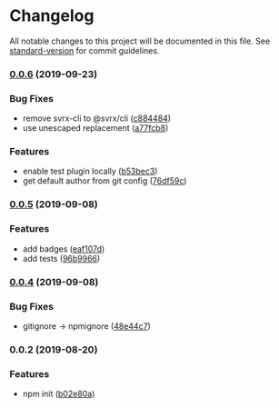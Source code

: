 # Changelog

All notable changes to this project will be documented in this file. See [standard-version](https://github.com/conventional-changelog/standard-version) for commit guidelines.

### [0.0.6](https://github.com/svrxjs/svrx-create-plugin/compare/v0.0.5...v0.0.6) (2019-09-23)


### Bug Fixes

* remove svrx-cli to @svrx/cli ([c884484](https://github.com/svrxjs/svrx-create-plugin/commit/c884484))
* use unescaped replacement ([a77fcb8](https://github.com/svrxjs/svrx-create-plugin/commit/a77fcb8))


### Features

* enable test plugin locally ([b53bec3](https://github.com/svrxjs/svrx-create-plugin/commit/b53bec3))
* get default author from git config ([76df59c](https://github.com/svrxjs/svrx-create-plugin/commit/76df59c))

### [0.0.5](https://github.com/svrxjs/svrx-create-plugin/compare/v0.0.4...v0.0.5) (2019-09-08)


### Features

* add badges ([eaf107d](https://github.com/svrxjs/svrx-create-plugin/commit/eaf107d))
* add tests ([96b9966](https://github.com/svrxjs/svrx-create-plugin/commit/96b9966))

### [0.0.4](https://github.com/svrxjs/svrx-create-plugin/compare/v0.0.3...v0.0.4) (2019-09-08)


### Bug Fixes

* gitignore -> npmignore ([48e44c7](https://github.com/svrxjs/svrx-create-plugin/commit/48e44c7))

### 0.0.2 (2019-08-20)


### Features

* npm init ([b02e80a](https://github.com/x-orpheus/svrx-create-plugin/commit/b02e80a))
